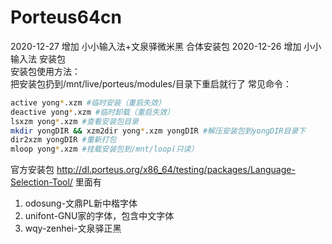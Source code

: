# Porteus64cn  
2020-12-27 增加 小小输入法+文泉驿微米黑 合体安装包
2020-12-26 增加 小小输入法 安装包  
安装包使用方法：  
把安装包扔到/mnt/live/porteus/modules/目录下重启就行了
常见命令：
```bash
active yong*.xzm #临时安装（重启失效）
deactive yong*.xzm #临时卸载（重启失效）
lsxzm yong*.xzm #查看安装包目录
mkdir yongDIR && xzm2dir yong*.xzm yongDIR #解压安装包到yongDIR目录下
dir2xzm yongDIR #重新打包
mloop yong*.xzm #挂载安装包到/mnt/loop(只读）
```

官方安装包
http://dl.porteus.org/x86_64/testing/packages/Language-Selection-Tool/
里面有
1. odosung-文鼎PL新中楷字体
2. unifont-GNU家的字体，包含中文字体
3. wqy-zenhei-文泉驿正黑
